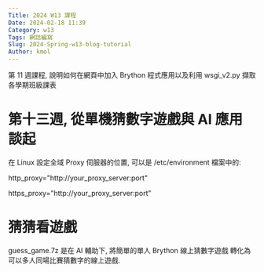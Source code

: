 ```yaml
---
Title: 2024 W13 課程
Date: 2024-02-18 11:39
Category: w13
Tags: 網誌編寫
Slug: 2024-Spring-w13-blog-tutorial
Author: kmol
---
```


第 11 週課程, 說明如何在網頁中加入 Brython 程式應用以及利用 wsgi_v2.py 擷取各學期班級課表

<!-- PELICAN_END_SUMMARY -->

# 第十三週, 從單機猜數字遊戲與 AI 應用談起
在 Linux 設定全域 Proxy 伺服器的位置, 可以是 /etc/environment 檔案中的:

http_proxy="http://your_proxy_server:port"

https_proxy="http://your_proxy_server:port"

# 猜猜看遊戲
guess_game.7z 是在 AI 輔助下, 將簡單的單人 Brython 線上猜數字遊戲 轉化為可以多人同場比賽猜數字的線上遊戲.